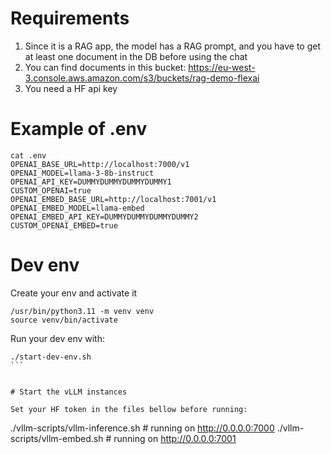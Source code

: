 # Requirements

1. Since it is a RAG app, the model has a RAG prompt, and you have to get at least one document in the DB before using the chat
2. You can find documents in this bucket: https://eu-west-3.console.aws.amazon.com/s3/buckets/rag-demo-flexai
3. You need a HF api key

# Example of .env

```
cat .env
OPENAI_BASE_URL=http://localhost:7000/v1
OPENAI_MODEL=llama-3-8b-instruct
OPENAI_API_KEY=DUMMYDUMMYDUMMYDUMMY1
CUSTOM_OPENAI=true
OPENAI_EMBED_BASE_URL=http://localhost:7001/v1
OPENAI_EMBED_MODEL=llama-embed
OPENAI_EMBED_API_KEY=DUMMYDUMMYDUMMYDUMMY2
CUSTOM_OPENAI_EMBED=true
```

# Dev env

Create your env and activate it
``` 
/usr/bin/python3.11 -m venv venv
source venv/bin/activate
```

Run your dev env with:
``` 
./start-dev-env.sh
``` 


# Start the vLLM instances

Set your HF token in the files bellow before running:

```
./vllm-scripts/vllm-inference.sh # running on http://0.0.0.0:7000
./vllm-scripts/vllm-embed.sh # running on http://0.0.0.0:7001
```
